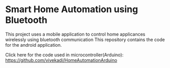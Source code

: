 # Smart Home Automation using Bluetooth

This project uses a mobile application to control home applicances wirelessly using bluetooth communication
This repository contains the code for the android application.

Click here for the code used in microcontroller(Arduino): https://github.com/vivekadi/HomeAutomationArduino

